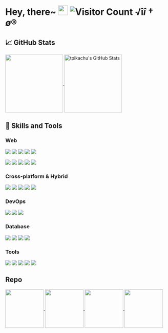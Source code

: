 # Hey, there~ <img src="https://raw.githubusercontent.com/MartinHeinz/MartinHeinz/master/wave.gif" width="30px"> ![Visitor Count](https://profile-counter.glitch.me/tpikachu/count.svg) √î$î†ø®$
## &#x1f4c8; GitHub Stats

  <a href="https://github.com/tpikachu/tpikachu" >
    <img align="center" src="https://github-readme-stats.vercel.app/api/top-langs/?layout=compact&username=tpikachu&hide=java,html&title_color=ffffff&text_color=c9cacc&icon_color=2bbc8a&bg_color=1d1f21" height="180px"/>
  </a>

  <a href="https://github.com/tpikachu/tpikachu" >
    <img align="center" src="https://github-readme-stats.vercel.app/api?username=tpikachu&show_icons=true&line_height=27&count_private=true&title_color=ffffff&text_color=c9cacc&icon_color=2bbc8a&bg_color=1d1f21" alt="tpikachu's GitHub Stats" height="180px"/>
  </a>


## 🔧 Skills and Tools


### Web

![](https://img.shields.io/badge/Language-JavaScript_!S-informational?style=flat&logo=javascript&logoColor=white&color=3bac3a)
![](https://img.shields.io/badge/Language-TypeScript_!S-informational?style=flat&logo=typescript&logoColor=white&color=3bac3a)
![](https://img.shields.io/badge/Language-PHP_!S-informational?style=flat&logo=php&logoColor=white&color=3bac3a)
![](https://img.shields.io/badge/Language-Python_!A-informational?style=flat&logo=python&logoColor=white&color=3bac3a)
![](https://img.shields.io/badge/Language-Go_!A-informational?style=flat&logo=go&logoColor=white&color=3bac3a)

![](https://img.shields.io/badge/Framework-React_!S-informational?style=flat&logo=react&logoColor=white&color=3bac3a)
![](https://img.shields.io/badge/Framework-Vue_!S-informational?style=flat&logo=vue.js&logoColor=white&color=3bac3a)
![](https://img.shields.io/badge/Framework-Angular_!S-informational?style=flat&logo=angular&logoColor=white&color=3bac3a)
![](https://img.shields.io/badge/Framework-Ruby_On_Rails_!S-informational?style=flat&logo=ruby&logoColor=white&color=3bac3a)
![](https://img.shields.io/badge/Framework-Laravel_!S-informational?style=flat&logo=laravel&logoColor=white&color=3bac3a)

### Cross-platform & Hybrid

![](https://img.shields.io/badge/Framework-Electron_!SS-informational?style=flat&logo=electron&logoColor=white&color=3bac3a)
![](https://img.shields.io/badge/Framework-React_Native_!S-informational?style=flat&logo=react&logoColor=white&color=3bac3a)
![](https://img.shields.io/badge/Framework-Ionic_!S-informational?style=flat&logo=ionic&logoColor=white&color=3bac3a)
![](https://img.shields.io/badge/Framework-Quasar_!S-informational?style=flat&logo=quasar&logoColor=white&color=3bac3a)
![](https://img.shields.io/badge/Framework-Native_Script_!B-informational?style=flat&logo=nativescript&logoColor=white&color=3bac3a)

### DevOps
![](https://img.shields.io/badge/CI/CD-Github_Action_!A-informational?style=flat&logo=github&logoColor=white&color=3bac3a)
![](https://img.shields.io/badge/CI/CD-Jenkins_!A-informational?style=flat&logo=jenkins&logoColor=white&color=3bac3a)
![](https://img.shields.io/badge/CI/CD-Circle_CI_!A-informational?style=flat&logo=circleci&logoColor=white&color=3bac3a)


### Database

![](https://img.shields.io/badge/Database-PostgreSQL_!S-informational?style=flat&logo=postgresql&logoColor=white&color=3bac3a)
![](https://img.shields.io/badge/Database-MySQL_!S-informational?style=flat&logo=mysql&logoColor=white&color=3bac3a)
![](https://img.shields.io/badge/Database-MongoDB_!S-informational?style=flat&logo=mongodb&logoColor=white&color=3bac3a)
![](https://img.shields.io/badge/Database-Sqlite_!S-informational?style=flat&logo=sqlite&logoColor=white&color=3bac3a)

### Tools
![](https://img.shields.io/badge/OS-MacOS-informational?style=flat&logo=apple&logoColor=white&color=3bac3a)
![](https://img.shields.io/badge/Shell-Bash-informational?style=flat&logo=gnu-bash&logoColor=white&color=3bac3a)
![](https://img.shields.io/badge/Tools-Docker-informational?style=flat&logo=docker&logoColor=white&color=3bac3a)
![](https://img.shields.io/badge/Cloud-Digital_Ocean-informational?style=flat&logo=digitalocean&logoColor=white&color=3bac3a)
![](https://img.shields.io/badge/Cloud-AWS-informational?style=flat&logo=Amazon&logoColor=white&color=3bac3a)

## Repo
<a href="https://github.com/thenewboston-developers/Account-Manager">
  <img align="center" src="https://github-readme-stats.vercel.app/api/pin/?username=thenewboston-developers&repo=Account-Manager&title_color=ffffff&text_color=c9cacc&icon_color=2bbc8a&bg_color=1d1f21" height="120px"/>
</a>    

<a href="https://github.com/ACE-Group/Typescript-Electron-React-Template">
  <img align="center" src="https://github-readme-stats.vercel.app/api/pin/?username=ACE-Group&repo=Typescript-Electron-React-Template&title_color=ffffff&text_color=c9cacc&icon_color=2bbc8a&bg_color=1d1f21" height="120px"/>
</a>

<a href="https://github.com/Swan-Finance-Inc/SwanFinance">
  <img align="center" src="https://github-readme-stats.vercel.app/api/pin/?username=Swan-Finance-Inc&repo=SwanFinance&title_color=ffffff&text_color=c9cacc&icon_color=2bbc8a&bg_color=1d1f21" height="120px"/>
</a>

<a href="https://github.com/Swan-Finance-Inc/SwanFinance">
  <img align="center" src="https://github-readme-stats.vercel.app/api/pin/?username=Swan-Finance-Inc&repo=SwanFinance&title_color=ffffff&text_color=c9cacc&icon_color=2bbc8a&bg_color=1d1f21" height="120px"/>
</a>

<!-- Resources -->
<!-- Icons: https://simpleicons.org/ -->
<!-- GitHub Stats: https://github.com/anuraghazra/github-readme-stats -->
<!-- Emojis: https://emojipedia.org/emoji/ -->
<!-- HTML Emojis: https://www.fileformat.info/index.htm -->
<!-- Shields: https://shields.io/ -->
<!-- Awesome GitHub Profile README: https://github.com/abhisheknaiidu/awesome-github-profile-readme -->
